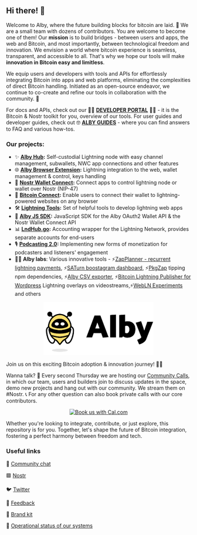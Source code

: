 ## Hi there! 👋

Welcome to Alby, where the future building blocks for bitcoin are laid.
🐝
We are a small team with dozens of contributors. You are welcome to become one of them!
Our **mission** is to build bridges - between users and apps, the web and Bitcoin, and most importantly, between technological freedom and innovation. 
We envision a world where bitcoin experience is seamless, transparent, and accessible to all. That's why we hope our tools will make **innovation in Bitcoin easy and limitless**.

<!--

### Key Features:

- 🔄 **APIs:** Facilitate easy and hassle-free Bitcoin integrations
- 🌍 **Open-Source:** Born from the community, evolving for the community
- 🛡️ **Secure Processes:** Ensuring the safety and integrity of Bitcoin transactions and Nostr events, enabling users to store & use their private keys safely
-->

We equip users and developers with tools and APIs for effortlessly integrating Bitcoin into apps and web platforms, eliminating the complexities of direct Bitcoin handling. Initiated as an open-source endeavor, we continue to co-create and refine our tools in collaboration with the community. 👥

For docs and APIs, check out our 👨‍💻 **[DEVELOPER PORTAL](https://getalby.com/developer)** 👨‍💻 - it is the Bitcoin & Nostr toolkit for you, overview of our tools.
For user guides and developer guides, check out 🤓 **[ALBY GUIDES](https://guides.getalby.com/user-guide/)** - where you can find answers to FAQ and various how-tos. 

### Our projects:

- ✨ **[Alby Hub](https://albyhub.com):** Self-custodial Lightning node with easy channel management, subwallets, NWC app connections and other features
- 🌐 **[Alby Browser Extension](https://chrome.google.com/webstore/detail/alby-bitcoin-lightning-wa/iokeahhehimjnekafflcihljlcjccdbe):** Lightning integration to the web, wallet management & control, keys handling
- 📲 **[Nostr Wallet Connect](https://nwc.dev):** Connect apps to control lightning node or wallet over Nostr (NIP-47)
- 🔗 **[Bitcoin Connect](https://bitcoin-connect.com/):** Enable users to connect their wallet to lightning-powered websites on any browser 
- 🛠️ **[Lightning Tools](https://github.com/getAlby/js-lightning-tools):** Set of helpful tools to develop lightning web apps
- 🔌 **[Alby JS SDK](https://github.com/getAlby/js-sdk):** JavaScript SDK for the Alby OAuth2 Wallet API & the Nostr Wallet Connect API 
- 📊 **[LndHub.go](https://github.com/getAlby/lndhub.go):** Accounting wrapper for the Lightning Network, provides separate accounts for end-users
- 🎙️ **[Podcasting 2.0](https://blog.getalby.com/bitcoin-payments-for-podcasters-with-alby/):** Implementing new forms of monetization for podcasters and listeners' engagement
- 👨‍🔬 **Alby labs**: Various innovative tools - ⚡[ZapPlanner - recurrent lightning payments](https://zapplanner.albylabs.com/),  ⚡[SATurn boostagram dashboard](https://saturn.fly.dev/), ⚡[PkgZap](https://pkgzap.albylabs.com/) tipping npm dependencies, ⚡[Alby CSV exporter](https://csv.albylabs.com/), ⚡[Bitcoin Lightning Publisher for Wordpress](https://wordpress.org/plugins/bitcoin-lightning-publisher/?ref=blog.getalby.com) Lightning overlays on videostreams,⚡[WebLN Experiments](https://webln.twentyuno.net/invoice) and others
 

<!-- ⚡[Zapsplitter](https://zapsplitter.fly.dev/), ⚡[Zapdos](https://zapdos.albylabs.com/), ⚡Liquimercado: [LND](https://liquimercado-lnd.getalby.repl.co/) & [c-LN](https://liquimercado-cln.getalby.repl.co/) node web manager,  -->

<p align="center">
  <picture>
    <source srcset="https://raw.githubusercontent.com/getAlby/lightning-browser-extension/51430e7d6b6076f6f336269acb1dc3928c4ced0f/doc/logo-white.svg" media="(prefers-color-scheme: dark)" width="300">
    <img alt="Alby Logo" src="https://raw.githubusercontent.com/getAlby/lightning-browser-extension/51430e7d6b6076f6f336269acb1dc3928c4ced0f/doc/logo-black.svg" width="300">
  </picture>
</p>


Join us on this exciting Bitcoin adoption & innovation journey! 🚀🌌

Wanna talk?
👥 Every second Thursday we are hosting our [Community Calls](https://cal.com/getalby/communitycall), in which our team, users and builders join to discuss updates in the space, demo new projects and hang out with our community. We stream them on #Nostr.
📞 For any other question can also book private calls with our core contributors.

<p align="center">
 <a href="https://cal.com/getalby">
<img alt="Book us with Cal.com" src="https://cal.com/book-with-cal-dark.svg" /></a>
</p>


Whether you're looking to integrate, contribute, or just explore, this repository is for you. Together, let's shape the future of Bitcoin integration, fostering a perfect harmony between freedom and tech.


### Useful links
💬 [Community chat](https://t.me/getalby)

🟪 [Nostr](https://nostr.com/npub1getal6ykt05fsz5nqu4uld09nfj3y3qxmv8crys4aeut53unfvlqr80nfm)

🐦 [Twitter](http://x.com/getalby)

📝 [Feedback](https://getalby.com/feedback)

🎨 [Brand kit](https://info.getalby.com/brandkit)

📶 [Operational status of our systems](https://alby.instatus.com/)

